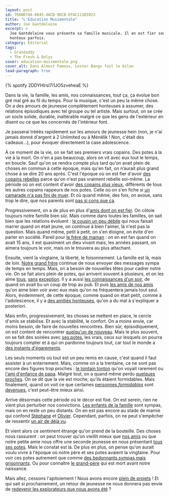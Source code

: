 ```yaml
---
layout: post
id: 766BD74A-8645-4ACD-9DCB-EFAC111D5923
title: "L'Éducation Musimentale"
author: Joe Gantdelaine
excerpt: >
  Joe Gantdelaine vous présente sa famille musicale. Il en est fier souvent et
  honteux parfois.
category: Éditorial
tags:
  - Grandaddy
  - The Fresh & Onlys
cover: education-musimentale.png
cover_alt: Dans Almost Famous, Lester Bangs fait le bilan
lead-paragraph: true
---
```


{% spotify 2DDYHlrsl7i1JO5zveheaE %}

Dans la vie, la famille, les amis, nos connaissances, tout ça, ça évolue bon gré
mal gré au fil du temps. Pour la musique, c'est un peu la même chose. On a des
amours de jeunesse complètement honteuses à assumer, des relations épisodiques
avec tel groupe ou tel artiste. Mais surtout, on se crée un socle solide,
durable, inaltérable malgré ce que les gens de l'extérieur en disent ou ce que
les concernés de l'intérieur font.

Je passerai trèèès rapidement sur les amours de jeunesse hein (non, je n'ai
jamais donné d'argent à 2 Unlimited ou à Ménélik ! Non, c'était des cadeaux…),
pour évoquer directement la case adolescence.

À ce moment de la vie, on se fait ses premiers vrais copains. Des potes à la vie
à la mort. On n'en a pas beaucoup, alors on vit avec eux tout le temps, en
boucle. Sauf qu'on se rendra compte plus tard qu'on avait plein de choses en
commun à cette époque, mais qu'en fait, on n’aurait plus grand chose à se dire
20 ans après. C'est l'époque où on est fier d'avoir [des copains rebelles][nofx]
parce qu'on n'est pas vraiment rebelle soi-même. La période où on est content
d'avoir [des copains plus vieux][kent], différents de tous les autres copains
rappeurs de nos potes. Celle où on s'en fiche si [un camarade n'a pas fini de
muer][smashing-pumpkins]. Et où quand même, des fois, on avoue, sans trop le
dire, que nos parents sont [pas si cons que ça][souchon].

Progressivement, on a de plus en plus d'[amis dont on est fier][grandaddy]. On
côtoie toujours notre famille bien sûr. Mais comme dans toutes les familles, on
sait bien que les relations évoluent : [le cousin un peu débile][oasis] qui nous
faisait marrer quand on était jeune, on continue à bien l'aimer, là n'est pas la
question. Mais quand même, petit à petit, on s'en éloigne, on évite d'en parler
en société. Pareil pour [le frère de maman][renaud] : on en est fan quand on
avait 15 ans, il est quasiment un dieu vivant mais, les années passant, on
aimera toujours le voir, mais on le trouvera au plus attachant.

Ensuite, vient la vingtaine, la liberté, le foisonnement. La famille est là,
mais de loin. [Notre grand frère][biolay] continue de nous envoyer des messages
sympa de temps en temps. Mais, on a besoin de nouvelles têtes pour cadrer notre
vie. On se fait alors plein de potes, qui arrivent souvent à plusieurs, et on
les aime [tous][the-coral], [sans][libertines] [exception][arcade-fire]. Il y a
aussi [les connaissances d'un soir][starsailor], de quand on avait bu un coup de
trop au pub. Et puis [les amis de nos amis][white-stripes] qu'on aime bien voir
avec eux mais qu'on ne fréquentera jamais tout seul. Alors, évidemment, de cette
époque, comme quand on était petit, comme à l'adolescence, il y a [des amitiés
honteuses][m], qu'on a du mal à s'expliquer a posteriori.

Mais enfin, progressivement, les choses se mettent en place, le cercle d'amis se
stabilise. Et avec la stabilité, le confort. On a moins envie, car moins besoin,
de faire de nouvelles rencontres. Bien sûr, épisodiquement, on est content de
rencontrer [quelqu'un de nouveau][islands]. Mais le plus souvent, on se fait des
soirées avec [ses potes][falkner], les vrais, ceux sur lesquels on pourra
toujours compter et à qui on pardonne toujours tout, car tout le monde a [des
instants d'égarements][eels].

Les seuls moments où tout est un peu remis en cause, c'est quand il faut
assister à un enterrement. Mais, comme on a la trentaine, ce ne sont pas encore
des figures trop proches : [le lointain tonton][bashung] qu'on voyait rarement
ou [l'ami d'enfance de papa][lou-reed]. Malgré tout, on a quand même perdu
[quelques proches][elliott-smith]. On se dit que la vie est moche, qu'ils
étaient formidables. Mais finalement, quand on voit ce que certaines [personnes
_formidables_][kings-of-leon-1] sont [devenues][kings-of-leon-2], c'est
peut-être mieux ainsi.

Arrive désormais cette période où le décor est fixé. On est serein, rien ne
vient plus perturber nos convictions. [Les enfants de la
famille][fresh-and-onlys] sont sympas, mais on en reste un peu distants. On en
est pas encore au stade de mamie qui confond [Stéphane][grizzly-bear] et
[Olivier][band-of-horses]. Cependant, parfois, on ne peut s'empêcher de
ressentir [un air de déjà vu][real-estate].

Et vient alors ce sentiment étrange qu'on prend de la bouteille. Des choses nous
rassurent : on peut trouver qu'on vieillit mieux que [nos amis][strokes] ou que
notre petite amie nous offre une seconde jeunesse en nous présentant [tous ses
potes][television-personalities]. Mais le constat est là. De plus en plus, on
pense qu'on aurait voulu vivre à l'époque où notre père et ses potes avaient la
vingtaine. Pour voir ces potes autrement que comme [des bedonnants sympas mais
grisonnants][neil-young]. Ou pour connaître [le grand-père][brassens] qui est
mort avant notre naissance.

Mais allez, cessons l'apitoiement ! Nous avons encore [plein de
projets][thrills] ! Et qui sait si prochainement, un retour de jeunesse ne nous
donnera pas envie de [redevenir les explorateurs que nous avons été][labelpop] ?

[nofx]:
  https://www.youtube.com/watch?v=82xh5tV04qA
  "NOFX - White Trash Two Heebs & A Bean"
[kent]: https://www.youtube.com/watch?v=mSu4Ocb8mcA "KENT - Tous les mômes"
[smashing-pumpkins]:
  https://www.youtube.com/watch?v=NOG3eus4ZSo
  "The Smashing Pumpkins - Tonight, Tonight"
[souchon]:
  https://www.youtube.com/watch?v=i_wBB3toV-8
  "Alain Souchon - Arlette Laguiller"
[grandaddy]:
  https://www.youtube.com/watch?v=W5DsI_eCK7Y
  "Grandaddy - The Crystal Lake"
[oasis]: https://www.youtube.com/watch?v=Wm54XyLwBAk "Oasis - Morning Glory"
[renaud]:
  https://www.youtube.com/watch?v=aKI-iY2cef0
  "Renaud - C'est quand qu'on va où ?"
[biolay]:
  https://www.youtube.com/watch?v=ZvoqeMnLWdU
  "Benjamin Biolay - Des lendemains qui chantent"
[the-coral]:
  https://www.youtube.com/watch?v=-Y4wmn-fw-c
  "The Coral - Don't Think You're the First"
[libertines]:
  https://www.youtube.com/watch?v=0u_g6zNuP_I
  "The Libertines - Up The Bracket"
[arcade-fire]: https://www.youtube.com/watch?v=C4EmXN9xvdE "Arcade Fire - Laika"
[starsailor]:
  https://www.youtube.com/watch?v=XxAq2EmcE6E
  "Starsailor - Four to the floor"
[white-stripes]:
  https://www.youtube.com/watch?v=K4dx42YzQCE
  "The White Stripes - Hardest Button To Button"
[m]: https://www.youtube.com/watch?v=XVW5qA7QLmw "M - Qui De Nous Deux"
[islands]: https://www.youtube.com/watch?v=RpQwZ_gdE1w "Islands - Rough Gem"
[falkner]:
  https://www.youtube.com/watch?v=NLJnDU-_FiU
  "Jason Falkner - I Go Astray"
[eels]: https://www.youtube.com/watch?v=x36b9iIHPOg "eels - Jelly Dancers"
[bashung]: https://www.youtube.com/watch?v=fQ-wVZ7ybNs "Alain Bashung - Angora"
[lou-reed]: https://www.youtube.com/watch?v=QYEC4TZsy-Y "Lou Reed - Perfect Day"
[elliott-smith]:
  https://www.youtube.com/watch?v=p4cJv6s_Yjw
  "Elliott Smith - Between The Bars"
[kings-of-leon-1]:
  https://www.youtube.com/watch?v=8Y30Wii_70c
  "Kings Of Leon - California Waiting"
[kings-of-leon-2]:
  https://www.youtube.com/watch?v=RVDc6bYy3j4
  "Kings Of Leon - Beautiful War"
[fresh-and-onlys]:
  https://www.youtube.com/watch?v=Q2G4ETZvJjU
  "Fresh & Onlys - Waterfall"
[grizzly-bear]:
  https://www.youtube.com/watch?v=tjecYugTbIQ
  "Grizzly Bear - Two Weeks"
[band-of-horses]:
  https://www.youtube.com/watch?v=cMFWFhTFohk
  "Band of Horses - The Funeral"
[real-estate]:
  https://www.youtube.com/watch?v=4HWcViTXdYc
  "Real Estate - Its Real"
[strokes]:
  https://www.youtube.com/watch?v=dPDfaTzBcb4
  "The Strokes - 80's Comedown machine"
[television-personalities]:
  https://www.youtube.com/watch?v=3m28x6aWfYc
  "Television Personalities - Silly Girl"
[neil-young]:
  https://www.youtube.com/watch?v=k0t0EW6z8a0
  "Neil Young - Needle and the Damage Done"
[brassens]:
  https://www.youtube.com/watch?v=WJ9ahN4mPHw
  "Tooltip Georges Brassens"
[thrills]: https://www.youtube.com/watch?v=A1fGNCvZL_w "The Thrills - Big Sur"
[labelpop]:
  https://www.francemusique.fr/emissions/label-pop
  "Label Pop, de Vincent Théval, sur France Musique"
